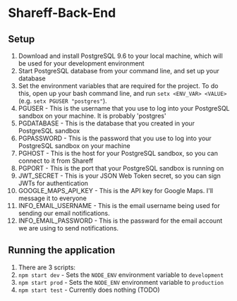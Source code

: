 # Shareff-Back-End
## Setup
1. Download and install PostgreSQL 9.6 to your local machine, which will be used for your development environment
2. Start PostgreSQL database from your command line, and set up your database
3. Set the environment variables that are required for the project. To do this, open up your bash command line, and run `setx <ENV_VAR> <VALUE>` (e.g. `setx PGUSER "postgres"`).
  1. PGUSER - This is the username that you use to log into your PostgreSQL sandbox on your machine. It is probably 'postgres'
  2. PGDATABASE - This is the database that you created in your PostgreSQL sandbox
  3. PGPASSWORD - This is the password that you use to log into your PostgreSQL sandbox on your machine
  4. PGHOST - This is the host for your PostgreSQL sandbox, so you can connect to it from Shareff
  5. PGPORT - This is the port that your PostgreSQL sandbox is running on
  6. JWT_SECRET - This is your JSON Web Token secret, so you can sign JWTs for authentication
  7. GOOGLE_MAPS_API_KEY - This is the API key for Google Maps. I'll message it to everyone
  8. INFO_EMAIL_USERNAME - This is the email username being used for sending our email notifications.
  9. INFO_EMAIL_PASSWORD - This is the passward for the email account we are using to send notifications.

## Running the application
1. There are 3 scripts:
  1. `npm start dev` - Sets the `NODE_ENV` environment variable to `development`
  2. `npm start prod` - Sets the `NODE_ENV` environment variable to `production`
  3. `npm start test` - Currently does nothing (TODO)
